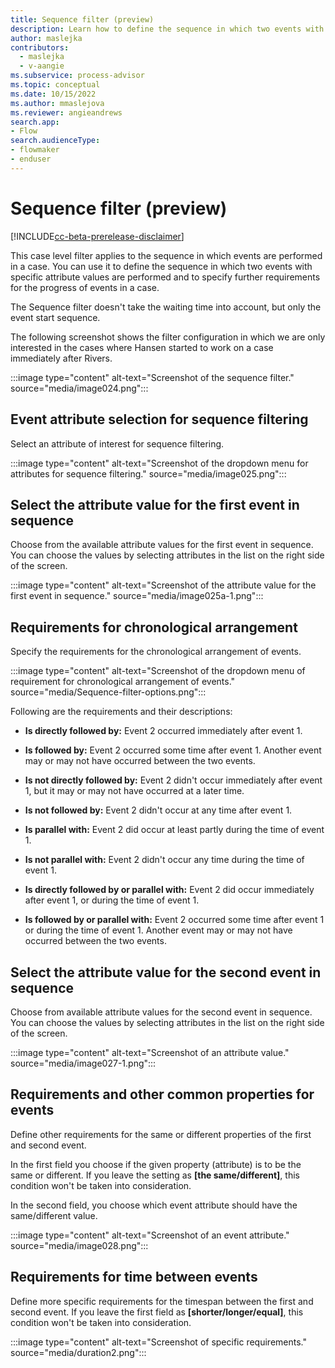 ```yaml
---
title: Sequence filter (preview)
description: Learn how to define the sequence in which two events with specific attribute values are performed and specify further requirements for the progress of events in a case in the Minit desktop application in process advisor.
author: maslejka
contributors:
  - maslejka
  - v-aangie
ms.subservice: process-advisor
ms.topic: conceptual
ms.date: 10/15/2022
ms.author: mmaslejova
ms.reviewer: angieandrews
search.app:
- Flow
search.audienceType:
- flowmaker
- enduser
---
```


# Sequence filter (preview)

[!INCLUDE[cc-beta-prerelease-disclaimer](../includes/cc-beta-prerelease-disclaimer.md)]

This case level filter applies to the sequence in which events are performed in a case. You can use it to define the sequence in which two events with specific attribute values are performed and to specify further requirements for the progress of events in a case.

The Sequence filter doesn't take the waiting time into account, but only the event start sequence.

The following screenshot shows the filter configuration in which we are only interested in the cases where  Hansen started to work on a case immediately after Rivers.

:::image type="content" alt-text="Screenshot of the sequence filter." source="media/image024.png":::

## Event attribute selection for sequence filtering

Select an attribute of interest for sequence filtering.

:::image type="content" alt-text="Screenshot of the dropdown menu for attributes for sequence filtering." source="media/image025.png":::

## Select the attribute value for the first event in sequence

Choose from the available attribute values for the first event in sequence. You can choose the values by selecting attributes in the list on the right side of the screen.

:::image type="content" alt-text="Screenshot of the attribute value for the first event in sequence." source="media/image025a-1.png":::

## Requirements for chronological arrangement

Specify the requirements for the chronological arrangement of events.

:::image type="content" alt-text="Screenshot of the dropdown menu of requirement for chronological arrangement of events." source="media/Sequence-filter-options.png":::

Following are the requirements and their descriptions:

- **Is directly followed by:** Event 2 occurred immediately after event 1.

- **Is followed by:** Event 2 occurred some time after event 1. Another event may or may not have occurred between the two events.

- **Is not directly followed by:** Event 2 didn't occur immediately after event 1, but it may or may not have occurred at a later time.

- **Is not followed by:** Event 2 didn't occur at any time after event 1.

- **Is parallel with:** Event 2 did occur at least partly during the time of event 1.

- **Is not parallel with:** Event 2 didn't occur any time during the time of event 1.

- **Is directly followed by or parallel with:** Event 2 did occur immediately after event 1, or during the time of event 1.

- **Is followed by or parallel with:** Event 2 occurred some time after event 1 or during the time of event 1. Another event may or may not have occurred between the two events.

## Select the attribute value for the second event in sequence

Choose from available attribute values for the second event in sequence. You can choose the values by selecting attributes in the list on the right side of the screen.

:::image type="content" alt-text="Screenshot of an attribute value." source="media/image027-1.png":::

## Requirements and other common properties for events

Define other requirements for the same or different properties of the first and second event.

In the first field you choose if the given property (attribute) is to be the same or different. If you leave the setting as **[the same/different]**, this condition won't be taken into consideration.

In the second field, you choose which event attribute should have the same/different value.

:::image type="content" alt-text="Screenshot of an event attribute." source="media/image028.png":::

## Requirements for time between events

Define more specific requirements for the timespan between the first and second event. If you leave the first field as **[shorter/longer/equal]**, this condition won't be taken into consideration.

:::image type="content" alt-text="Screenshot of specific requirements." source="media/duration2.png":::

